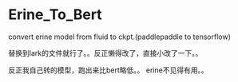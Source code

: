 # Erine_To_Bert
convert erine model from fluid to ckpt.(paddlepaddle to tensorflow)

替换到lark的文件就行了。。反正懒得改了，直接小改了一下。。

反正我自己转的模型，跑出来比bert略低。。
erine不见得有用。。
